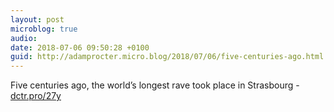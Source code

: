 ```yaml
---
layout: post
microblog: true
audio: 
date: 2018-07-06 09:50:28 +0100
guid: http://adamprocter.micro.blog/2018/07/06/five-centuries-ago.html
---
```

Five centuries ago, the world’s longest rave took place in Strasbourg - [dctr.pro/27y](http://dctr.pro/27y)
